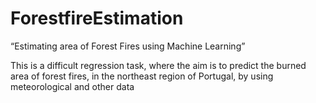 # ForestfireEstimation
“Estimating area of Forest Fires using Machine Learning”

This is a difficult regression task, where the aim is to predict the burned area of forest fires, in the northeast region of Portugal, by using meteorological and other data
